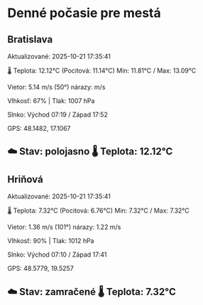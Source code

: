 ﻿# Denné počasie pre mestá

## Bratislava
Aktualizované: 2025-10-21 17:35:41

🌡️ Teplota: 12.12°C 
(Pocitová: 11.14°C)
Min: 11.81°C / Max: 13.09°C

Vietor: 5.14 m/s    (50°) 
nárazy:  m/s

Vlhkosť: 67% | Tlak: 1007 hPa

Slnko: Východ 07:19 / Západ 17:52

GPS: 48.1482, 17.1067

☁️ Stav: polojasno        🌡️ Teplota: 12.12°C
---

## Hriňová
Aktualizované: 2025-10-21 17:35:41

🌡️ Teplota: 7.32°C 
(Pocitová: 6.76°C)
Min: 7.32°C / Max: 7.32°C

Vietor: 1.36 m/s (101°)
nárazy: 1.22 m/s

Vlhkosť: 90% | Tlak: 1012 hPa

Slnko: Východ 07:10 / Západ 17:41

GPS: 48.5779, 19.5257

☁️ Stav: zamračené        🌡️ Teplota: 7.32°C
---

